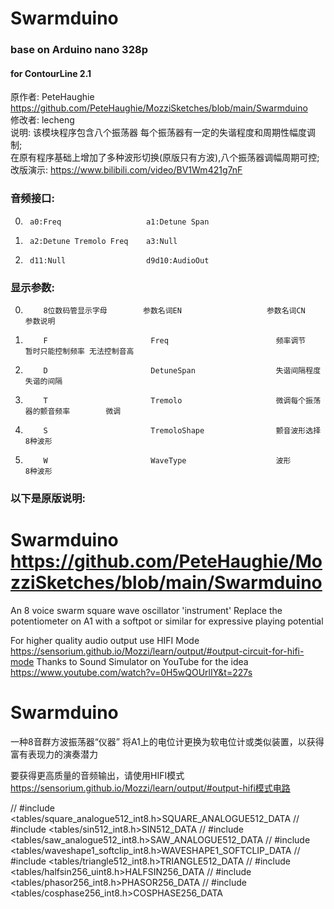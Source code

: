 # Swarmduino
### base on Arduino nano 328p
#### for ContourLine 2.1  
原作者: PeteHaughie  
https://github.com/PeteHaughie/MozziSketches/blob/main/Swarmduino  
修改者: lecheng  
说明: 该模块程序包含八个振荡器 每个振荡器有一定的失谐程度和周期性幅度调制;  
在原有程序基础上增加了多种波形切换(原版只有方波),八个振荡器调幅周期可控;
改版演示: https://www.bilibili.com/video/BV1Wm421g7nF

### 音频接口:  

0.      a0:Freq                   a1:Detune Span  
1.      a2:Detune Tremolo Freq    a3:Null
2.      d11:Null                  d9d10:AudioOut    

### 显示参数:  

 0.         8位数码管显示字母        参数名词EN                   参数名词CN                    参数说明
 1.         F                       Freq                        频率调节                      暂时只能控制频率 无法控制音高
 2.         D                       DetuneSpan                  失谐间隔程度                   失谐的间隔
 3.         T                       Tremolo                     微调每个振荡器的颤音频率        微调
 4.         S                       TremoloShape                颤音波形选择                   8种波形
 5.         W                       WaveType                    波形                          8种波形                    
         

### 以下是原版说明:  

  Swarmduino  
  https://github.com/PeteHaughie/MozziSketches/blob/main/Swarmduino  
  ==========
  An 8 voice swarm square wave oscillator 'instrument'
  Replace the potentiometer on A1 with a softpot or similar for expressive playing potential
  
  For higher quality audio output use HIFI Mode
  https://sensorium.github.io/Mozzi/learn/output/#output-circuit-for-hifi-mode
  Thanks to Sound Simulator on YouTube for the idea
  https://www.youtube.com/watch?v=0H5wQOUrlIY&t=227s
  
Swarmduino
==========
一种8音群方波振荡器“仪器”
将A1上的电位计更换为软电位计或类似装置，以获得富有表现力的演奏潜力
  
要获得更高质量的音频输出，请使用HIFI模式
https://sensorium.github.io/Mozzi/learn/output/#output-hifi模式电路


//   #include <tables/square_analogue512_int8.h>SQUARE_ANALOGUE512_DATA 
// #include <tables/sin512_int8.h>SIN512_DATA
// #include <tables/saw_analogue512_int8.h>SAW_ANALOGUE512_DATA 
// #include <tables/waveshape1_softclip_int8.h>WAVESHAPE1_SOFTCLIP_DATA 
// #include <tables/triangle512_int8.h>TRIANGLE512_DATA 
// #include <tables/halfsin256_uint8.h>HALFSIN256_DATA 
// #include <tables/phasor256_int8.h>PHASOR256_DATA 
// #include <tables/cosphase256_int8.h>COSPHASE256_DATA 